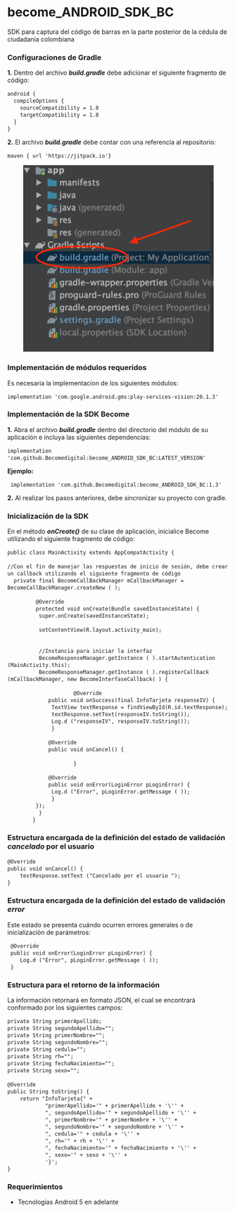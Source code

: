 # become_ANDROID_SDK_BC
SDK para captura del código de barras en la parte posterior de la cédula de ciudadanía colombiana

 ### Configuraciones de Gradle

**1.** Dentro del archivo **_build.gradle_** debe adicionar el siguiente fragmento de código:

    android {
      compileOptions {
        sourceCompatibility = 1.8
        targetCompatibility = 1.8
      }
    }
    
**2.** El archivo **_build.gradle_** debe contar con una referencia al repositorio:

	maven { url 'https://jitpack.io'}
<p align="center">
  <img src="https://github.com/Becomedigital/become_ANDROID_SDK_BC/blob/main/build_gradle.png">
</p>

### Implementación de módulos requeridos

Es necesaria la implementacion de los siguientes módulos:

	implementation 'com.google.android.gms:play-services-vision:20.1.3'

### Implementación de la SDK Become

**1.**  Abra el archivo **_build.gradle_** dentro del directorio del módulo de su aplicación e incluya las siguientes dependencias:
    
    implementation 'com.github.Becomedigital:become_ANDROID_SDK_BC:LATEST_VERSION'
      
**Ejemplo:**
    
     implementation 'com.github.Becomedigital:become_ANDROID_SDK_BC:1.3'
    
**2.**  Al realizar los pasos anteriores, debe sincronizar su proyecto con gradle.

### Inicialización de la SDK

En el método **_onCreate()_** de su clase de aplicación, inicialice Become utilizando el siguiente fragmento de código:

    public class MainActivity extends AppCompatActivity {    

    //Con el fin de manejar las respuestas de inicio de sesión, debe crear un callback utilizando el siguiente fragmento de código 
      private final BecomeCallBackManager mCallbackManager = BecomeCallBackManager.createNew ( );  
      
		     @Override  
		     protected void onCreate(Bundle savedInstanceState) {  
		      super.onCreate(savedInstanceState);  
		      
		      setContentView(R.layout.activity_main);
		    
	
		      //Instancia para iniciar la interfaz
		      BecomeResponseManager.getInstance ( ).startAutentication (MainActivity.this);  
		      BecomeResponseManager.getInstance ( ).registerCallback (mCallbackManager, new BecomeInterfaseCallback( ) {  
          
                         @Override  
    		     public void onSuccess(final InfoTarjeta responseIV) {  
    		      TextView textResponse = findViewById(R.id.textResponse);  
    		      textResponse.setText(responseIV.toString());  
    		      Log.d ("responseIV", responseIV.toString());  
    		      }  
  		      
    		     @Override  
    		     public void onCancel() {  
    		      
                         }  
           
    		     @Override  
    		     public void onError(LoginError pLoginError) {  
    		      Log.d ("Error", pLoginError.getMessage ( ));  
    		      }  		      
		     });  
		      }  
		    }

### Estructura encargada de la definición del estado de validación _cancelado_ por el usuario

	@Override  
	public void onCancel() { 
	    textResponse.setText ("Cancelado por el usuario ");  
	}

### Estructura encargada de la definición del estado de validación _error_

Este estado se presenta cuándo ocurren errores generales o de inicialización de parámetros:

	 @Override  
	 public void onError(LoginError pLoginError) {
	    Log.d ("Error", pLoginError.getMessage ( ));
	 }

### Estructura para el retorno de la información

La información retornará en formato JSON, el cual se encontrará conformado por los siguientes campos:

	private String primerApellido;
	private String segundoApellido="";
	private String primerNombre="";
	private String segundoNombre="";
	private String cedula="";
	private String rh="";
	private String fechaNacimiento="";
	private String sexo="";

	@Override
	public String toString() {
	    return "InfoTarjeta{" +
	            "primerApellido='" + primerApellido + '\'' +
	            ", segundoApellido='" + segundoApellido + '\'' +
	            ", primerNombre='" + primerNombre + '\'' +
	            ", segundoNombre='" + segundoNombre + '\'' +
	            ", cedula='" + cedula + '\'' +
	            ", rh='" + rh + '\'' +
	            ", fechaNacimiento='" + fechaNacimiento + '\'' +
	            ", sexo='" + sexo + '\'' +
	            '}';
	}

### Requerimientos

* Tecnologias
	Android 5 en adelante
